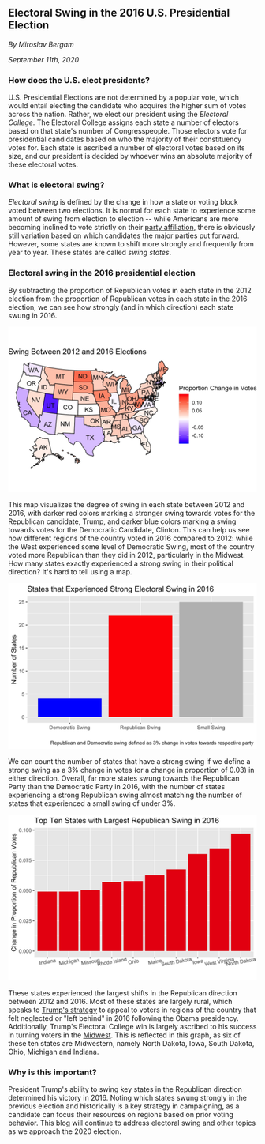 ## Electoral Swing in the 2016 U.S. Presidential Election

_By Miroslav Bergam_

_September 11th, 2020_

### How does the U.S. elect presidents?

U.S. Presidential Elections are not determined by a popular vote, which would entail electing the candidate who acquires the higher sum of votes across the nation. Rather, we elect our president using the *Electoral College*. The Electoral College assigns each state a number of electors based on that state's number of Congresspeople. Those electors vote for presidential candidates based on who the majority of their constituency votes for. Each state is ascribed a number of electoral votes based on its size, and our president is decided by whoever wins an absolute majority of these electoral votes. 

### What is electoral swing?

*Electoral swing* is defined by the change in how a state or voting block voted between two elections. It is normal for each state to experience some amount of swing from election to election -- while Americans are more becoming inclined to vote strictly on their [party affiliation](https://www.annualreviews.org/doi/abs/10.1146/annurev.polisci.11.053106.153836), there is obviously still variation based on which candidates the major parties put forward. However, some states are known to shift more strongly and frequently from year to year. These states are called *swing states*.

### Electoral swing in the 2016 presidential election

By subtracting the proportion of Republican votes in each state in the 2012 election from the proportion of Republican votes in each state in the 2016 election, we can see how strongly (and in which direction) each state swung in 2016.

![](../figures/swing.jpg)

This map visualizes the degree of swing in each state between 2012 and 2016, with darker red colors marking a stronger swing towards votes for the Republican candidate, Trump, and darker blue colors marking a swing towards votes for the Democratic Candidate, Clinton. This can help us see how different regions of the country voted in 2016 compared to 2012: while the West experienced some level of Democratic Swing, most of the country voted more Republican than they did in 2012, particularly in the Midwest. How many states exactly experienced a strong swing in their political direction? It's hard to tell using a map.

![](../figures/swingcount.jpg)

We can count the number of states that have a strong swing if we define a strong swing as a 3% change in votes (or a change in proportion of 0.03) in either direction. Overall, far more states swung towards the Republican Party than the Democratic Party in 2016, with the number of states experiencing a strong Republican swing almost matching the number of states that experienced a small swing of under 3%.

![](../figures/swingrank.jpg)

These states experienced the largest shifts in the Republican direction between 2012 and 2016. Most of these states are largely rural, which speaks to [Trump's strategy](https://journals.sagepub.com/doi/abs/10.1177/0896920517740615) to appeal to voters in regions of the country that felt neglected or "left behind" in 2016 following the Obama presidency. Additionally, Trump's Electoral College win is largely ascribed to his success in turning voters in the [Midwest](https://www.tandfonline.com/doi/abs/10.1080/00380253.2019.1629847). This is reflected in this graph, as six of these ten states are Midwestern, namely North Dakota, Iowa, South Dakota, Ohio, Michigan and Indiana. 

### Why is this important?

President Trump's ability to swing key states in the Republican direction determined his victory in 2016. Noting which states swung strongly in the previous election and historically is a key strategy in campaigning, as a candidate can focus their resources on regions based on prior voting behavior. This blog will continue to address electoral swing and other topics as we approach the 2020 election.
